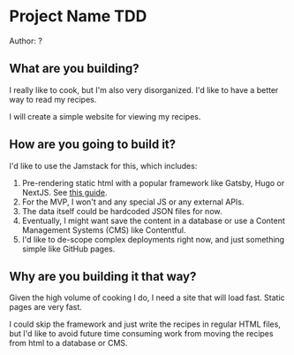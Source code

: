 <!-- Use this template when your project is not very complex and difficult. -->

# Project Name TDD

Author: ?

## What are you building?

<!-- Describe what problem are you trying to solve, what you are trying to build or what it is you are trying to do. Give an overview of the functionality. -->

I really like to cook, but I'm also very disorganized. I'd like to have a better way to read my recipes.

I will create a simple website for viewing my recipes.

## How are you going to build it?

<!-- Show how you are going to build it. You can list the steps or explain the final state. If it applies, include any diagrams, wireframes, pseudo-code, or code snippets that validate your design. Make sure to include details for any areas that are especially complex or risky. -->

I'd like to use the Jamstack for this, which includes:

1. Pre-rendering static html with a popular framework like Gatsby, Hugo or NextJS. See [this guide](https://jamstack.org/generators/).
2. For the MVP, I won't and any special JS or any external APIs.
3. The data itself could be hardcoded JSON files for now.
4. Eventually, I might want save the content in a database or use a Content Management Systems (CMS) like Contentful.
5. I'd like to de-scope complex deployments right now, and just something simple like GitHub pages.

## Why are you building it that way?

<!-- Explain the reasons why are you solving the problem this way. Include any considerations to alternative approaches or options. -->

Given the high volume of cooking I do, I need a site that will load fast. Static pages are very fast.

I could skip the framework and just write the recipes in regular HTML files, but I'd like to avoid future time consuming work from moving the recipes from html to a database or CMS.

